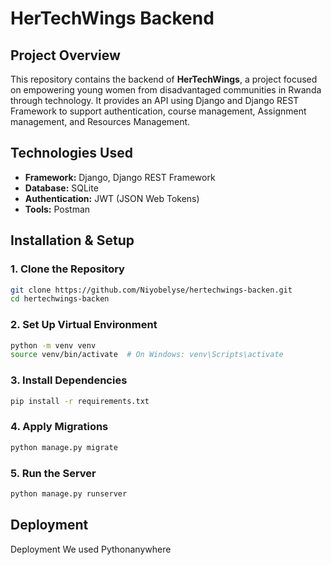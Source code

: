 # HerTechWings Backend

## **Project Overview**
This repository contains the backend of **HerTechWings**, a project focused on empowering young women from disadvantaged communities in Rwanda through technology. It provides an API using Django and Django REST Framework to support authentication, course management, Assignment management, and Resources Management.

## **Technologies Used**
- **Framework:** Django, Django REST Framework
- **Database:** SQLite
- **Authentication:** JWT (JSON Web Tokens)
- **Tools:**  Postman

## **Installation & Setup**
### **1. Clone the Repository**
```sh
git clone https://github.com/Niyobelyse/hertechwings-backen.git
cd hertechwings-backen
```

### **2. Set Up Virtual Environment**
```sh
python -m venv venv
source venv/bin/activate  # On Windows: venv\Scripts\activate
```

### **3. Install Dependencies**
```sh
pip install -r requirements.txt
```


### **4. Apply Migrations**
```sh
python manage.py migrate
```

### **5. Run the Server**
```sh
python manage.py runserver
```


## **Deployment**
Deployment We used Pythonanywhere



